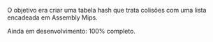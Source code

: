 O objetivo era criar uma tabela hash que trata colisões com uma lista encadeada em Assembly Mips.

Ainda em desenvolvimento: 100% completo.
